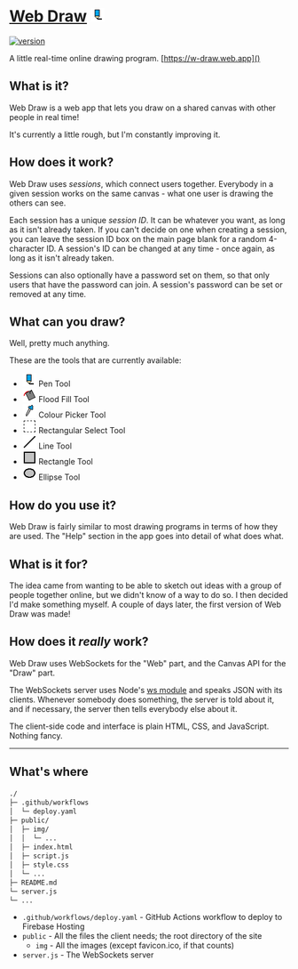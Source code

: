 # [Web Draw](https://w-draw.web.app) ![Pen Logo](/public/img/pen.png)
[![version](https://img.shields.io/github/tag/martendo7/web-draw.svg?style=flat&label=version)](https://github.com/martendo7/web-draw/tags)

A little real-time online drawing program. [https://w-draw.web.app]()

## What is it?
Web Draw is a web app that lets you draw on a shared canvas with other people in real time!

It's currently a little rough, but I'm constantly improving it.

## How does it work?
Web Draw uses *sessions*, which connect users together.
Everybody in a given session works on the same canvas - what one user is drawing the others can see.

Each session has a unique *session ID*. It can be whatever you want, as long as it isn't already taken.
If you can't decide on one when creating a session, you can leave the session ID box on the main page blank for a random 4-character ID.
A session's ID can be changed at any time - once again, as long as it isn't already taken.

Sessions can also optionally have a password set on them, so that only users that have the password can join.
A session's password can be set or removed at any time.

## What can you draw?
Well, pretty much anything.

These are the tools that are currently available:
- ![pen](/public/img/pen.png) Pen Tool
- ![flood-fill](/public/img/flood-fill.png) Flood Fill Tool
- ![colour-picker](/public/img/colour-picker.png) Colour Picker Tool
- ![select](/public/img/select.png) Rectangular Select Tool
- ![line](/public/img/line.png) Line Tool
- ![rect](/public/img/rect.png) Rectangle Tool
- ![ellipse](/public/img/ellipse.png) Ellipse Tool

## How do you use it?
Web Draw is fairly similar to most drawing programs in terms of how they are used.
The "Help" section in the app goes into detail of what does what.

## What is it for?
The idea came from wanting to be able to sketch out ideas with a group of people together online, but we didn't know of a way to do so.
I then decided I'd make something myself. A couple of days later, the first version of Web Draw was made!

## How does it *really* work?
Web Draw uses WebSockets for the "Web" part, and the Canvas API for the "Draw" part.

The WebSockets server uses Node's [ws module](https://github.com/websockets/ws) and speaks JSON with its clients.
Whenever somebody does something, the server is told about it, and if necessary, the server then tells everybody else about it.

The client-side code and interface is plain HTML, CSS, and JavaScript. Nothing fancy.

---

## What's where
```
./
├─ .github/workflows
│  └─ deploy.yaml
├─ public/
│  ├─ img/
│  │  └─ ...
│  ├─ index.html
│  ├─ script.js
│  ├─ style.css
│  └─ ...
├─ README.md
└─ server.js
└─ ...
```
- `.github/workflows/deploy.yaml` - GitHub Actions workflow to deploy to Firebase Hosting
- `public` - All the files the client needs; the root directory of the site
  - `img` - All the images (except favicon.ico, if that counts)
- `server.js` - The WebSockets server
